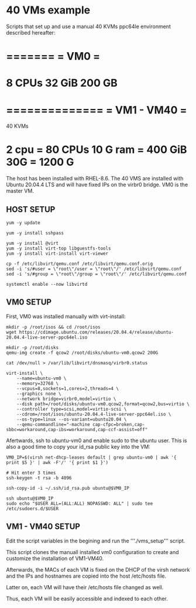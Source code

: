 # 40 VMs example

Scripts that set up and use a manual 40 KVMs ppc64le environment described hereafter:

=======
= VM0 =
=======
8   CPUs
32  GiB
200 GB
=======

==============
= VM1 - VM40 =
==============
40 KVMs

2 cpu     = 80 CPUs
10 G ram  = 400 GiB
30G       = 1200 G
==============

The host has been installed with RHEL-8.6.
The 40 VMS are installed with Ubuntu 20.04.4 LTS and will have fixed IPs on the virbr0 bridge.
VM0 is the master VM.

## HOST SETUP
~~~
yum -y update

yum -y install sshpass

yum -y install @virt
yum -y install virt-top libguestfs-tools
yum -y install virt-install virt-viewer

cp -f /etc/libvirt/qemu.conf /etc/libvirt/qemu.conf.orig
sed -i 's/#user = \"root\"/user = \"root\"/' /etc/libvirt/qemu.conf
sed -i 's/#group = \"root\"/group = \"root\"/' /etc/libvirt/qemu.conf

systemctl enable --now libvirtd
~~~

## VM0 SETUP

First, VM0 was installed manually with virt-install:

~~~
mkdir -p /root/isos && cd /root/isos
wget https://cdimage.ubuntu.com/releases/20.04.4/release/ubuntu-20.04.4-live-server-ppc64el.iso

mkdir -p /root/disks
qemu-img create -f qcow2 /root/disks/ubuntu-vm0.qcow2 200G

cat /dev/null > /var/lib/libvirt/dnsmasq/virbr0.status

virt-install \
	--name=ubuntu-vm0 \
	--memory=32768 \
	--vcpus=8,sockets=1,cores=2,threads=4 \
	--graphics none \
	--network bridge=virbr0,model=virtio \
	--disk path=/root/disks/ubuntu-vm0.qcow2,format=qcow2,bus=virtio \
	--controller type=scsi,model=virtio-scsi \
	--cdrom=/root/isos/ubuntu-20.04.4-live-server-ppc64el.iso \
	--os-type=linux --os-variant=ubuntu20.04 \
	--qemu-commandline="-machine cap-cfpc=broken,cap-sbbc=workaround,cap-ibs=workaround,cap-ccf-assist=off"
~~~

Afertwards, ssh to ubuntu-vm0 and enable sudo to the ubuntu user. This is also a good time to copy your id_rsa public key into the VM:
~~~
VM0_IP=$(virsh net-dhcp-leases default | grep ubuntu-vm0 | awk '{ print $5 }' | awk -F'/' '{ print $1 }')

# Hit enter 3 times
ssh-keygen -t rsa -b 4096

ssh-copy-id -i ~/.ssh/id_rsa.pub ubuntu@$VM0_IP

ssh ubuntu@$VM0_IP
sudo echo "$USER ALL=(ALL:ALL) NOPASSWD: ALL" | sudo tee /etc/sudoers.d/$USER
~~~

## VM1 - VM40 SETUP
Edit the script variables in the begining and run the '''./vms_setup''' script.

This script clones the manuall installed vm0 configuration to create and customize the installation of VM1-VM40.

Afterwards, the MACs of each VM is fixed on the DHCP of the virsh network and the IPs and hostnames are copied into the host /etc/hosts file.

Latter on, each VM will have their /etc/hosts file changed as well.

Thus, each VM will be easily accessible and indexed to each other.
